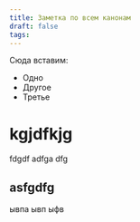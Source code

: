 ```yaml
---
title: Заметка по всем канонам
draft: false
tags:
---
```

 Сюда вставим:
 - Одно
 - Другое
 - Третье

# kgjdfkjg
fdgdf
adfga
dfg

## asfgdfg
ывпа
ывп
ыфв



